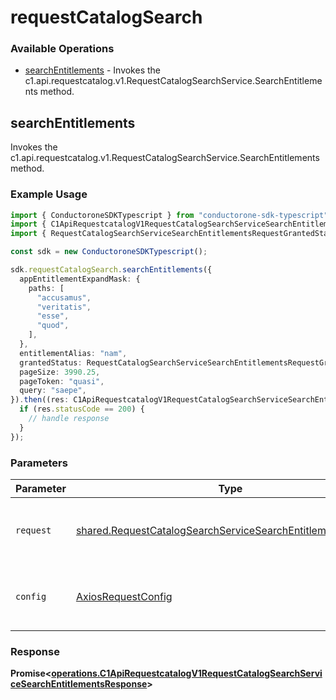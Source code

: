 # requestCatalogSearch

### Available Operations

* [searchEntitlements](#searchentitlements) - Invokes the c1.api.requestcatalog.v1.RequestCatalogSearchService.SearchEntitlements method.

## searchEntitlements

Invokes the c1.api.requestcatalog.v1.RequestCatalogSearchService.SearchEntitlements method.

### Example Usage

```typescript
import { ConductoroneSDKTypescript } from "conductorone-sdk-typescript";
import { C1ApiRequestcatalogV1RequestCatalogSearchServiceSearchEntitlementsResponse } from "conductorone-sdk-typescript/dist/sdk/models/operations";
import { RequestCatalogSearchServiceSearchEntitlementsRequestGrantedStatus } from "conductorone-sdk-typescript/dist/sdk/models/shared";

const sdk = new ConductoroneSDKTypescript();

sdk.requestCatalogSearch.searchEntitlements({
  appEntitlementExpandMask: {
    paths: [
      "accusamus",
      "veritatis",
      "esse",
      "quod",
    ],
  },
  entitlementAlias: "nam",
  grantedStatus: RequestCatalogSearchServiceSearchEntitlementsRequestGrantedStatus.NotGranted,
  pageSize: 3990.25,
  pageToken: "quasi",
  query: "saepe",
}).then((res: C1ApiRequestcatalogV1RequestCatalogSearchServiceSearchEntitlementsResponse) => {
  if (res.statusCode == 200) {
    // handle response
  }
});
```

### Parameters

| Parameter                                                                                                                                  | Type                                                                                                                                       | Required                                                                                                                                   | Description                                                                                                                                |
| ------------------------------------------------------------------------------------------------------------------------------------------ | ------------------------------------------------------------------------------------------------------------------------------------------ | ------------------------------------------------------------------------------------------------------------------------------------------ | ------------------------------------------------------------------------------------------------------------------------------------------ |
| `request`                                                                                                                                  | [shared.RequestCatalogSearchServiceSearchEntitlementsRequest](../../models/shared/requestcatalogsearchservicesearchentitlementsrequest.md) | :heavy_check_mark:                                                                                                                         | The request object to use for the request.                                                                                                 |
| `config`                                                                                                                                   | [AxiosRequestConfig](https://axios-http.com/docs/req_config)                                                                               | :heavy_minus_sign:                                                                                                                         | Available config options for making requests.                                                                                              |


### Response

**Promise<[operations.C1ApiRequestcatalogV1RequestCatalogSearchServiceSearchEntitlementsResponse](../../models/operations/c1apirequestcatalogv1requestcatalogsearchservicesearchentitlementsresponse.md)>**

